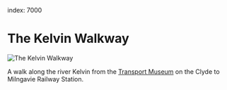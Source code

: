 index: 7000

# The Kelvin Walkway

![The Kelvin Walkway](image:kelvin-walkway-2.jpg)

A walk along the river Kelvin from the 
[Transport Museum](/wiki/Glasgow_Museum_of_Transport) 
on the Clyde to Milngavie Railway Station.
